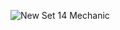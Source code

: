 ![New Set 14 Mechanic](https://preview.redd.it/hilarious-hack-in-new-set-14-either-receive-10-gold-or-v0-w4gv6joeycpe1.png?width=1080&crop=smart&auto=webp&s=16c0ee40e8cae4ac6102a4789ad683985b07092c)
